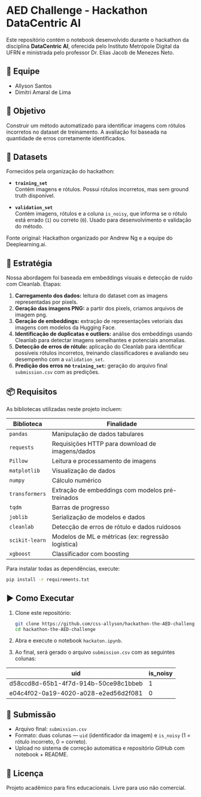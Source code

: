 # AED Challenge - Hackathon DataCentric AI

Este repositório contém o notebook desenvolvido durante o hackathon da disciplina **DataCentric AI**, oferecida pelo Instituto Metrópole Digital da UFRN e ministrada pelo professor Dr. Elias Jacob de Menezes Neto.

## 👥 Equipe

* Allyson Santos  
* Dimitri Amaral de Lima

## 🎯 Objetivo

Construir um método automatizado para identificar imagens com rótulos incorretos no dataset de treinamento. A avaliação foi baseada na quantidade de erros corretamente identificados.

## 📁 Datasets

Fornecidos pela organização do hackathon:

* **`training_set`**  
  Contém imagens e rótulos. Possui rótulos incorretos, mas sem ground truth disponível.

* **`validation_set`**  
  Contém imagens, rótulos e a coluna `is_noisy`, que informa se o rótulo está errado (`1`) ou correto (`0`). Usado para desenvolvimento e validação do método.

Fonte original: Hackathon organizado por Andrew Ng e a equipe do Deeplearning.ai.

## 🧪 Estratégia

Nossa abordagem foi baseada em embeddings visuais e detecção de ruído com Cleanlab. Etapas:

1. **Carregamento dos dados:** leitura do dataset com as imagens representadas por pixels.  
2. **Geração das imagens PNG:** a partir dos pixels, criamos arquivos de imagem png.  
3. **Geração de embeddings:** extração de representações vetoriais das imagens com modelos da Hugging Face.  
4. **Identificação de duplicatas e outliers:** análise dos embeddings usando Cleanlab para detectar imagens semelhantes e potenciais anomalias.  
5. **Detecção de erros de rótulo:** aplicação do Cleanlab para identificar possíveis rótulos incorretos, treinando classificadores e avaliando seu desempenho com a `validation_set`.  
6. **Predição dos erros no `training_set`:** geração do arquivo final `submission.csv` com as predições.

## 📦 Requisitos

As bibliotecas utilizadas neste projeto incluem:

| Biblioteca     | Finalidade                                         |
| -------------- | -------------------------------------------------- |
| `pandas`       | Manipulação de dados tabulares                     |
| `requests`     | Requisições HTTP para download de imagens/dados    |
| `Pillow`       | Leitura e processamento de imagens                 |
| `matplotlib`   | Visualização de dados                              |
| `numpy`        | Cálculo numérico                                   |
| `transformers` | Extração de embeddings com modelos pré-treinados   |
| `tqdm`         | Barras de progresso                                |
| `joblib`       | Serialização de modelos e dados                    |
| `cleanlab`     | Detecção de erros de rótulo e dados ruidosos       |
| `scikit-learn` | Modelos de ML e métricas (ex: regressão logística) |
| `xgboost`      | Classificador com boosting                         |

Para instalar todas as dependências, execute:

```bash
pip install -r requirements.txt
```

## ▶️ Como Executar

1. Clone este repositório:

   ```bash
   git clone https://github.com/css-allyson/hackathon-the-AED-challenge.git
   cd hackathon-the-AED-challenge
   ```

2. Abra e execute o notebook `hackaton.ipynb`.

3. Ao final, será gerado o arquivo `submission.csv` com as seguintes colunas:

| uid            | is\_noisy |
| -------------- | --------- |
| d58ccd8d-65b1-4f7d-914b-50ce98c1bbeb | 1         |
| e04c4f02-0a19-4020-a028-e2ed56d2f081 | 0         |

## 🚀 Submissão

* Arquivo final: `submission.csv`
* Formato: duas colunas — `uid` (identificador da imagem) e `is_noisy` (1 = rótulo incorreto, 0 = correto).
* Upload no sistema de correção automática e repositório GitHub com notebook + README.


## 📄 Licença

Projeto acadêmico para fins educacionais. Livre para uso não comercial.
